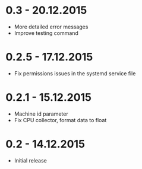 0.3 - 20.12.2015
==============

* More detailed error messages
* Improve testing command

0.2.5 - 17.12.2015
==============

* Fix permissions issues in the systemd service file

0.2.1 - 15.12.2015
==============

* Machine id parameter
* Fix CPU collector, format data to float

0.2 - 14.12.2015
==============

* Initial release
